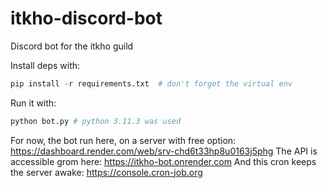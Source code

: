 # itkho-discord-bot
Discord bot for the itkho guild

Install deps with: 
```py
pip install -r requirements.txt  # don't forget the virtual env
```

Run it with:
```py
python bot.py # python 3.11.3 was used
```

For now, the bot run here, on a server with free option: https://dashboard.render.com/web/srv-chd6t33hp8u0163j5phg
The API is accessible grom here: https://itkho-bot.onrender.com
And this cron keeps the server awake: https://console.cron-job.org